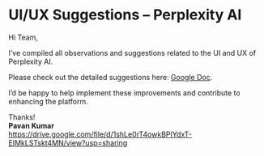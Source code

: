 # UI/UX Suggestions – Perplexity AI

Hi Team,

I’ve compiled all observations and suggestions related to the UI and UX of Perplexity AI.  

Please check out the detailed suggestions here: [Google Doc](https://docs.google.com/document/d/1m8yHLrW8Mc9S9Ie9Zob8V1JEI7-GfYGS5cplid337CI/edit?usp=sharing).  

I’d be happy to help implement these improvements and contribute to enhancing the platform.

Thanks!  
**Pavan Kumar**  
https://drive.google.com/file/d/1shLe0rT4owkBPIYdxT-EIMkLSTskt4MN/view?usp=sharing
